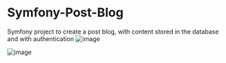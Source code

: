 # Symfony-Post-Blog
Symfony project to create a post blog, with content stored in the database and with authentication
![image](https://github.com/JoaoCoquim/Symfony-Post-Blog/assets/113604962/3e4d1b12-cd6b-4073-b288-ebfea345bdf2)

![image](https://github.com/JoaoCoquim/Symfony-Post-Blog/assets/113604962/66cd1f29-11e5-4602-8e80-2da6754c289c)
